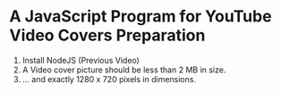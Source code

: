 # A JavaScript Program for YouTube Video Covers Preparation
1. Install NodeJS (Previous Video)
1. A Video cover picture should be less than 2 MB in size.
1. ... and exactly 1280 x 720 pixels in dimensions. 

